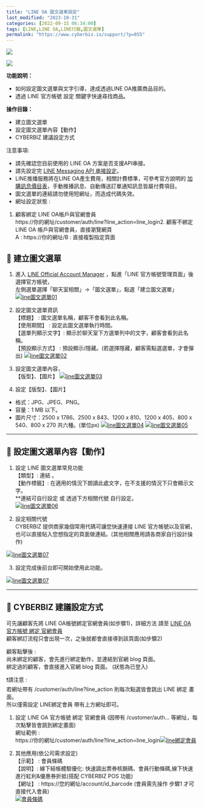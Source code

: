 ```yaml
---
title: "LINE OA 圖文選單設定"
last_modified: "2023-10-31"
categories: [2022-09-15 06:34:00]
tags: [LINE,LINE OA,LINE行銷,圖文選單]
permalink: "https://www.cyberbiz.io/support/?p=855"
---
```


![](https://www.cyberbiz.io/support/wp-content/uploads/適用站別.png)

[![](https://www.cyberbiz.io/support/wp-content/uploads/台灣站.png)](https://www.cyberbiz.io/support/?page_id=2490)

**功能說明：**  

* 如何設定圖文選單與文字引導，達成透過LINE OA推廣商品目的。
* 透過 LINE 官方帳號 設定 關鍵字快速尋找商品。

**操作目錄：**

* 建立圖文選單
* 設定圖文選單內容【動作】
* CYBERBIZ 建議設定方式

注意事項:  

* 請先確認您目前使用的 LINE OA 方案是否支援API串接。
* 請先設定完 [LINE Messaging API 串接設定](https://www.cyberbiz.io/support/?p=706)。
* LINE推播服務將在LINE OA產生費用，相關計費標準，可參考官方說明的 [加購訊息價目表](https://tw.linebiz.com/service/account-solutions/line-official-account/)，手動推播訊息、自動傳送訂單通知訊息皆屬付費項目。 
* 圖文選單的連結請勿使用短網址，而造成代碼失效。
* 網址設定狀態 : 
1. 顧客綁定 LINE OA帳戶與官網會員  
https://你的網址/customer/auth/line?line_action=line_login2. 顧客不綁定LINE OA 帳戶與官網會員，直接瀏覽網頁  
A : https://你的網址/B : 直接複製指定頁面



## 📌 建立圖文選單



1. 進入 [LINE Official Account Manager](https://tw.linebiz.com/login/) ，點進「LINE 官方帳號管理頁面」後選擇官方帳號，  
左側選單選擇「聊天室相關」→「圖文選單」，點選「建立圖文選單」  
[![line圖文選單01](https://www.cyberbiz.io/support/wp-content/uploads/LINE-圖文選單設定01.png)](https://www.cyberbiz.io/support/wp-content/uploads/LINE-圖文選單設定01.png)



2. 設定圖文選單資訊  
【標題】 : 圖文選單名稱，顧客不會看到此名稱。  
【使用期間】 : 設定此圖文選單執行時間。  
【選單列顯示文字】: 顯示於聊天室下方選單列中的文字，顧客會看到此名稱。  
【預設顯示方式】 : 預設顯示/隱藏。(若選擇隱藏，顧客需點選選單，才會彈出)
[![line圖文選單02](https://www.cyberbiz.io/support/wp-content/uploads/LINE-圖文選單設定02.png)](https://www.cyberbiz.io/support/wp-content/uploads/LINE-圖文選單設定02.png)



3. 設定圖文選單內容，  
【版型】、【圖片】 [![line圖文選單03](https://www.cyberbiz.io/support/wp-content/uploads/LINE-圖文選單設定03.png)](https://www.cyberbiz.io/support/wp-content/uploads/LINE-圖文選單設定03.png)



4. 設定【版型】、【圖片】 
* 格式：JPG、JPEG、PNG。
* 容量：1 MB 以下。
* 圖片尺寸：2500 x 1786、2500 x 843、1200 x 810、1200 x 405、800 x 540、800 x 270 共六種。(單位px)
[![line圖文選單04](https://www.cyberbiz.io/support/wp-content/uploads/LINE-圖文選單設定04.png)](https://www.cyberbiz.io/support/wp-content/uploads/LINE-圖文選單設定04.png) [![line圖文選單05](https://www.cyberbiz.io/support/wp-content/uploads/LINE-圖文選單設定05.png)](https://www.cyberbiz.io/support/wp-content/uploads/LINE-圖文選單設定05.png)

* * *



## 📌 設定圖文選單內容【動作】



1. 設定 LINE 圖文選單常見功能  
【類型】: 連結 。  
【動作標籤】: 在適用的情況下朗讀此處文字，在不支援的情況下只會顯示文字。  
**連結可自行設定 或 透過下方相關代號 自行設定。  
[![line圖文選單06](https://www.cyberbiz.io/support/wp-content/uploads/LINE-圖文選單設定06.png)](https://www.cyberbiz.io/support/wp-content/uploads/LINE-圖文選單設定06.png)



2. 設定相關代號  
CYBERBIZ 提供商家幾個常用代碼可讓您快速連接 LINE 官方帳號以及官網，  
也可以直接貼入您想指定的頁面做連結。(其他相關應用請各商家自行設計操作)  

[![line圖文選單07](https://www.cyberbiz.io/support/wp-content/uploads/LINE-圖文選單設定07.png)](https://www.cyberbiz.io/support/wp-content/uploads/LINE-圖文選單設定07.png)



3. 設定完成後前台即可開始使用此功能。  

[![line圖文選單07](https://www.cyberbiz.io/support/wp-content/uploads/LINE-圖文選單設定07-1.png)](https://www.cyberbiz.io/support/wp-content/uploads/LINE-圖文選單設定07-1.png)

* * *



## 📌 CYBERBIZ 建議設定方式



可先讓顧客先將 LINE OA帳號綁定官網會員(如步驟1)，詳細方法 請至 [LINE OA 官方帳號 綁定
官網會員](https://www.cyberbiz.io/support/?p=32679)  
顧客綁訂流程只會出現一次，之後就都會直接導到該頁面(如步驟2)  

顧客點擊後 :  
尚未綁定的顧客，會先進行綁定動作，並連結到官網 blog 頁面。  
綁定過的顧客，會直接進入官網 blog 頁面。 (狀態為已登入)  

❗請注意 :  
若網址帶有 /customer/auth/line?line_action 則每次點選皆會跳出 LINE 綁定 畫面。  
所以僅需設定 LINE綁定會員 帶有上方網址即可。




1. 設定 LINE OA 官方帳號 綁定 官網會員 (因帶有 /customer/auth... 等網址，每次點擊皆會跳到綁定畫面)  
網址範例 :  
https://你的網址/customer/auth/line?line_action=line_login[![line綁定會員](https://www.cyberbiz.io/support/wp-content/uploads/LINE-圖文選單設定13.png)](https://www.cyberbiz.io/support/wp-content/uploads/LINE-圖文選單設定13.png)



2. 其他應用(依公司需求設定)  
【示範】 : 會員條碼  
【說明】: 線下結帳體驗優化: 快速調出票券核銷碼、會員行動條碼,線下快速進行紅利&優惠券折抵(搭配 CYBERBIZ POS 功能)  
【網址】 : https://您的網址/account/id_barcode (會員需先操作 步驟1 才可直接代入會員)  
[![會員條碼](https://www.cyberbiz.io/support/wp-content/uploads/LINE-圖文選單設定14.png)](https://www.cyberbiz.io/support/wp-content/uploads/LINE-圖文選單設定14.png)



